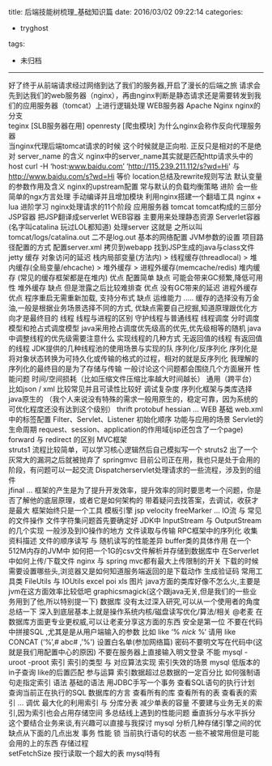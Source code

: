 title: 后端技能树梳理_基础知识篇
date: 2016/03/02 09:22:14
categories:
 - tryghost

tags:
 - 未归档 



---

好了终于从前端请求经过网络到达了我们的服务器,开启了漫长的后端之旅
请求会先到达我们的web服务器（nginx），再由nginx判断是静态请求还是需要转发到我们的应用服务器（tomcat）上进行逻辑处理
WEB服务器
Apache
Nginx
nginx的分支             
teginx            [SLB服务器在用]
openresty      [爬虫模块]
为什么nginx会称作反向代理服务器  
当nginx代理后端tomcat请求的时候 这个时候就是正向啦. 正反只是相对的不是绝对
server_name 的含义
nginx中的server_name其实就是匹配http请求头中的host
 curl -H ‘host:www.baidu.com’  ‘http://115.239.211.112/s?wd=Hi'   与 http://www.baidu.com/s?wd=Hi 等价
location总结及rewrite规则写法
默认变量的参数作用及含义
nginx的upstream配置
常与默认的负载均衡策略
进阶
会一些简单的ngx方言处理
手动编译并且增加模块
利用nginx搭建一个翻墙工具
nginx + lua 进阶学习
nginx处理请求的11个阶段
应用服务器
tomcat
tomcat构成的三部分 
JSP容器     把JSP翻译成serverlet
WEB容器    主要用来处理静态资源
Serverlet容器 (名字叫catalina  玩过LOL都知道)  处理server   这就是  之所以叫 tomcat/logs/catalina.out   二不是log.out 
基本的网络配置
JVM参数的设置
项目路径配置的方式
配置server.xml
拷贝到webapp
找到JSP生成的java与class文件
jetty
缓存 
对象访问的延迟
栈内局部变量(方法内)   >  线程缓存(threadlocal)  > 堆内缓存(全局变量/ehcache)   > 堆外缓存  > 进程外缓存(memcache/redis) 
堆内缓存  (常见的缓存框架都是在堆内)
优点   配置简单
缺点  可能会带来GC频繁,降低可用性
堆外缓存
缺点   但是泄露之后比较难排查
优点   没有GC带来的延迟
进程外缓存  
优点   程序重启无需重新加载, 支持分布式
缺点   运维能力
…..
缓存的选择没有万金油,一般是根据业务场景选择不同的方式,
优缺点需要自己挖掘,知道原理跟优化方向才是最终目的
线程
线程与进程的区别
守护线程与普通线程
线程调度
分时调度模型和抢占式调度模型
java采用抢占调度优先级高的优先,优先级相等的随机 
java中调整线程的优先级需要注意什么
实现线程的几种方式
无返回值的线程
有返回值的线程
JDK提供的几种线程池的使用场景与实现的队
序列化/反序列化
序列化是将对象状态转换为可持久化或传输的格式的过程，相对的就是反序列化
我理解的序列化的最终目的是为了存储与传输
一般讨论这个问题都会围绕几个方面展开
性能问题     时间/空间损耗（比如压缩文件压缩比率越大时间越长）
通用（跨平台）        比如json / xml 比较常见并且可读性比较好
调试复杂度
序列化框架与类库选择
java原生的        （我个人来说没有特殊的需求一般用原生的，稳定可靠，因为系统的可优化程度还没有达到这个级别）
thrift
protobuf
hessian
...
WEB
基础
web.xml中的标签配置
Filter、Servlet、Listener
初始化顺序
功能与应用的场景
Servlet的生命周期 
request、session、application的作用域(jsp还包含了一个page)
forward 与 redirect 的区别
MVC框架   
struts1
流程比较简单，可以学习核心逻辑然后自己模拟写一个
struts2
出了一个灰常大的漏洞之后就被抛弃了
springmvc
目前公司正在用，我也只是处于会用的阶段，有问题可以一起交流
Dispatcherservlet处理请求的一些流程，涉及到的组件  
jfinal
...
框架的产生是为了提升开发效率，提升效率的同时要思考一个问题，你是否了解他的底层原理，或者它是如何架构的
带着疑问去找答案，去调试，收获才是最大
框架始终只是一个工具
模板引擎
jsp
velocity
freeMarker
...
IO流 与 常见的文件操作
文件字符集问题首先要确定好
JDK中 InputStream 与 OutputStream 的几个实现
一般涉及到IO操作的地方
文件读取与传输
RPC框架中的序列化
收集资料描述  文件的顺序读写 与 随机读写的性能差异
buffer类的具体作用
在一个512M内存的JVM中 如何把一个1G的csv文件解析并存储到数据库中
在Serverlet中如何上传/下载文件
nginx 与 spring mvc都有最大上传限制的开关
下载的时候需要设置哪些头,浏览器又是如何知道服务端返回的是下载动作
生成验证码
常用工具类
FileUtils 与 IOUtils 
excel
poi
xls
图片
java方面的类库好像不怎么火,主要是jvm在这方面效率比较低吧
graphicsmagick(这个跟java无关,但是我们的一些业务用到了他,所以特别提一下)
数据库
没有太过深入研究,可以从一个使用者的角度总结一下   深入到底层基本上就是操作系统内核/磁盘读写优化/算法/相关
@老麦 在数据库方面更专业更权威,可以让老麦分享这方面的东西
安全是第一位
不要在代码中拼接SQL ,尤其是是从用户端输入的参数
比如 like ‘%  $nick$  %’ 请用  like  CONCAT (‘%’,# abc# ,’%')
设置白名单(参加网络篇)
密码不要明文写在代码中(这就是我们用配置中心的原因)
不要在服务器上直接输入明文登录  不能  mysql -uroot -proot 
索引
索引的类型 与 对应算法实现
索引失效的场景
mysql 低版本的 in子查询
like的后置匹配
参与运算 
索引数据超过总数据的一定百分比
如何强制语句走指定索引
语法
基础的语法
用JDBC手写一个事务
查看SQL语句的执行计划
查询当前正在执行的SQL
数据库的方言
查看所有的库
查看所有的表
查看表的索引
…
调优
最大化的利用索引 与 分库分表 减少单表的容量
不要建与业务无关的索引,因为索引也会占用存储空间
多总结线上遇到的性能问题
垂直拆分与水平拆分
这个要结合业务来谈,有兴趣可以直接与我探讨
mysql
分析几种存储引擎之间的优缺点从下面的几点出发
事务
性能
锁
当前执行语句的状态
一些不被常用但是可能会用的上的东西
存储过程        
setFetchSize   按行读取一个超大的表 mysql特有




